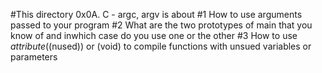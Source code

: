 #This directory 0x0A. C - argc, argv is about
#1 How to use arguments passed to your program
#2 What are the two prototypes of main that you know of and inwhich case do you use one or the other
#3 How to use _attribute_((nused)) or (void) to compile functions with unsued variables or parameters
